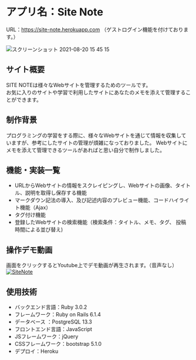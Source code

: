 # アプリ名：Site Note
URL：https://site-note.herokuapp.com
（ゲストログイン機能を付けております。）

![スクリーンショット 2021-08-20 15 45 15](https://user-images.githubusercontent.com/79825084/130191911-5f40cb62-2532-434e-84b0-01642dd15278.png)

## サイト概要
  SITE NOTEは様々なWebサイトを管理するためのツールです。 <br/>お気に入りのサイトや学習で利用したサイトにあなたのメモを添えて管理することができます。
  
## 制作背景
  プログラミングの学習をする際に、様々なWebサイトを通じて情報を収集していますが、参考にしたサイトの管理が煩雑になっておりました。
  Webサイトにメモを添えて管理できるツールがあればと思い自分で制作しました。
  
## 機能・実装一覧
- URLからWebサイトの情報をスクレイピングし、Webサイトの画像、タイトル、説明を取得し保存する機能
- マークダウン記法の導入、及び記述内容のプレビュー機能、コードハイライト機能（Ajax）
- タグ付け機能
- 登録したWebサイトの検索機能（検索条件：タイトル、メモ、タグ、 投稿時間による並び替え)

## 操作デモ動画
画面をクリックするとYoutube上でデモ動画が再生されます。（音声なし）
[![SiteNote](https://img.youtube.com/vi/Zb2XzCsS-EA/0.jpg)](https://www.youtube.com/watch?v=Zb2XzCsS-EA)

## 使用技術

- バックエンド言語：Ruby 3.0.2
- フレームワーク：Ruby on Rails 6.1.4  
- データベース ：PostgreSQL 13.3
- フロントエンド言語：JavaScript
- JSフレームワーク：jQuery
- CSSフレームワーク：bootstrap 5.1.0
- デプロイ：Heroku


